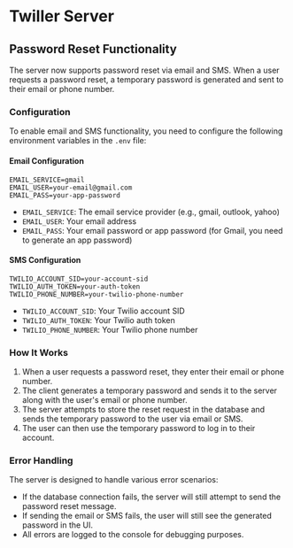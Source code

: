 # Twiller Server

## Password Reset Functionality

The server now supports password reset via email and SMS. When a user requests a password reset, a temporary password is generated and sent to their email or phone number.

### Configuration

To enable email and SMS functionality, you need to configure the following environment variables in the `.env` file:

#### Email Configuration

```
EMAIL_SERVICE=gmail
EMAIL_USER=your-email@gmail.com
EMAIL_PASS=your-app-password
```

- `EMAIL_SERVICE`: The email service provider (e.g., gmail, outlook, yahoo)
- `EMAIL_USER`: Your email address
- `EMAIL_PASS`: Your email password or app password (for Gmail, you need to generate an app password)

#### SMS Configuration

```
TWILIO_ACCOUNT_SID=your-account-sid
TWILIO_AUTH_TOKEN=your-auth-token
TWILIO_PHONE_NUMBER=your-twilio-phone-number
```

- `TWILIO_ACCOUNT_SID`: Your Twilio account SID
- `TWILIO_AUTH_TOKEN`: Your Twilio auth token
- `TWILIO_PHONE_NUMBER`: Your Twilio phone number

### How It Works

1. When a user requests a password reset, they enter their email or phone number.
2. The client generates a temporary password and sends it to the server along with the user's email or phone number.
3. The server attempts to store the reset request in the database and sends the temporary password to the user via email or SMS.
4. The user can then use the temporary password to log in to their account.

### Error Handling

The server is designed to handle various error scenarios:

- If the database connection fails, the server will still attempt to send the password reset message.
- If sending the email or SMS fails, the user will still see the generated password in the UI.
- All errors are logged to the console for debugging purposes.